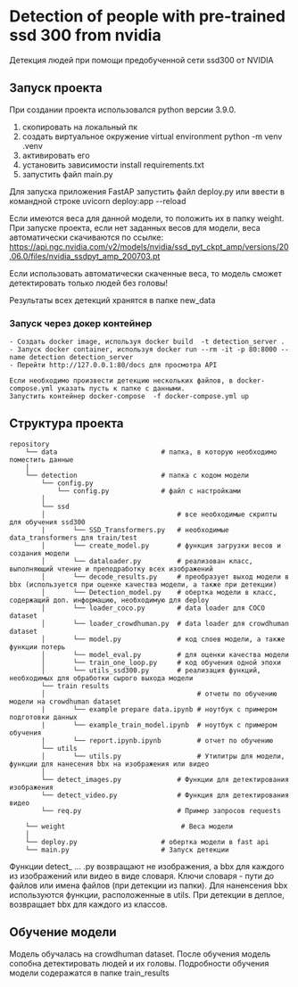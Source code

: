 # Detection of people with pre-trained ssd 300 from nvidia
Детекция людей при помощи предобученной сети ssd300 от NVIDIA
## Запуск проекта

При создании проекта использовался python версии 3.9.0.

1. скопировать на локальный пк
2. создать виртуальное окружение virtual environment python -m venv .venv
3. активировать его
4. установить зависимости install requirements.txt
5. запустить файл main.py

Для запуска приложения FastAP запустить файл deploy.py или ввести в командной строке uvicorn deploy:app --reload

Если имеются веса для данной модели, то положить их в папку weight.
При запуске проекта, если нет заданных весов для модели, веса автоматически скачиваются по ссылке:
   https://api.ngc.nvidia.com/v2/models/nvidia/ssd_pyt_ckpt_amp/versions/20.06.0/files/nvidia_ssdpyt_amp_200703.pt

Если использовать автоматически скаченные веса, то модель сможет детектировать только людей без головы!

Результаты всех детекций хранятся в папке new_data

### Запуск через докер контейнер

    - Создать docker image, используя docker build  -t detection_server .
    - Запуск docker container, используя docker run --rm -it -p 80:8000 --name detection detection_server
    - Перейти http://127.0.0.1:80/docs для просмотра API

    Если необходимо произвести детекцию нескольких файлов, в docker-compose.yml указать пусть к папке с данными.
    Запустить контейнер docker-compose  -f docker-compose.yml up


## Структура проекта
```
repository
    └── data                          # папка, в которую необходимо поместить данные
    │
    └── detection                     # папка с кодом модели
        └── config.py
            └── config.py             # файл с настройками
        │
        └── ssd
        │                                 # все необходимые скрипты для обучения ssd300
        |       └── SSD_Transformers.py   # необходимые data_transformers для train/test
        │       └── create_model.py       # функция загрузки весов и создания модели
        │       └── dataloader.py         # реализован класс, выполняющий чтение и преподработку всех изображений
        │       └── decode_results.py     # преобразует выход модели в bbx (используется при оценке качества модели, а также при детекции)
        │       └── Detection_model.py    # обертка модели в класс, содержащий доп. информацию, необходимую для deploy
        │       └── loader_coco.py        # data loader для COCO dataset
        │       └── loader_crowdhuman.py  # data loader для crowdhuman dataset
        │       └── model.py              # код слоев модели, а также функции потерь
        │       └── model_eval.py         # для оценки качества модели
        │       └── train_one_loop.py     # код обучения одной эпохи
        │       └── utils_ssd300.py       # реализация функций, необходимых для обработки сырого выхода модели
        └── train results
        │                                      # отчеты по обучению модели на crowdhuman dataset
        |       └── example prepare data.ipynb # ноутбук с примером подготовки данных
        |       └── example_train_model.ipynb  # ноутбук с примером обучения
        |       └── report.ipynb.ipynb         # отчет по обучению
        └── utils
        │       └── utils.py                   # Утилитры для модели, функции для нанесения bbx на изображения или видео
        │
        └── detect_images.py              # Функции для детектирования изображения
        └── detect_video.py               # Функция для детектирования видео
        └── req.py                        # Пример запросов requests

    └── weight                             # Веса модели
    │
    └── deploy.py                     # обертка модели в fast api
    └── main.py                       # Запуск детекции

```
Функции detect_ ...  .py возвращают не изображения, а bbx для каждого из изображений или видео в виде словаря. Ключи словаря - пути до файлов или имена файлов (при детекции из папки). Для наненсения bbx используются функции, расположенные в utils. При детекции в деплое, возвращает bbx для каждого из классов.
## Обучение модели
Модель обучалась на crowdhuman dataset. После обучения модель сопобна детектировать людей и их головы. Подробности обучения модели содеражатся в папке train_results
